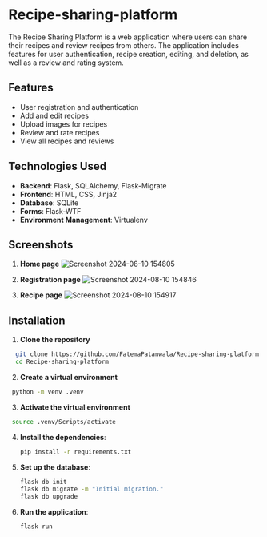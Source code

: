 # Recipe-sharing-platform

The Recipe Sharing Platform is a web application where users can share their recipes and review recipes from others. The application includes features for user authentication, recipe creation, editing, and deletion, as well as a review and rating system.

## **Features**

- User registration and authentication
- Add and edit recipes
- Upload images for recipes
- Review and rate recipes
- View all recipes and reviews

## **Technologies Used**

- **Backend**: Flask, SQLAlchemy, Flask-Migrate
- **Frontend**: HTML, CSS, Jinja2
- **Database**: SQLite
- **Forms**: Flask-WTF
- **Environment Management**: Virtualenv

## **Screenshots**
1. **Home page**
![Screenshot 2024-08-10 154805](https://github.com/user-attachments/assets/d19e605a-b55b-4f86-b5fe-0833131ba120)

2. **Registration page**
![Screenshot 2024-08-10 154846](https://github.com/user-attachments/assets/b28374c0-981d-4400-bb06-55c1a6cfc420)

3. **Recipe page**
![Screenshot 2024-08-10 154917](https://github.com/user-attachments/assets/3b98bcdb-e3a9-4254-8cb6-9f1d4090d622)


## **Installation**

1. **Clone the repository**

```bash
  git clone https://github.com/FatemaPatanwala/Recipe-sharing-platform.git
  cd Recipe-sharing-platform
```
2. **Create a virtual environment**

```bash
 python -m venv .venv
```
3. **Activate the virtual environment**
```bash
 source .venv/Scripts/activate
```
4. **Install the dependencies**:
    ```bash
    pip install -r requirements.txt
    ```
5. **Set up the database**:
    ```bash
    flask db init
    flask db migrate -m "Initial migration."
    flask db upgrade
    ```
6. **Run the application**:
    ```bash
    flask run
    ```
